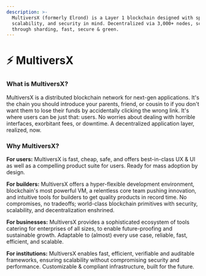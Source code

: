 ```yaml
---
description: >-
  MultiversX (formerly Elrond) is a Layer 1 blockchain designed with speed,
  scalability, and security in mind. Decentralized via 3,000+ nodes, scalable
  through sharding, fast, secure & green.
---
```


# ⚡ MultiversX

### **What is MultiversX?**

MultiversX is a distributed blockchain network for next-gen applications. It's the chain you should introduce your parents, friend, or cousin to if you don't want them to lose their funds by accidentally clicking the wrong link. It's where users can be just that: users. No worries about dealing with horrible interfaces, exorbitant fees, or downtime. A decentralized application layer, realized, now.

### **Why MultiversX?**

**For users:** MultiversX is fast, cheap, safe, and offers best-in-class UX & UI as well as a compelling product suite for users. Ready for mass adoption by design.

**For builders:** MultiversX offers a hyper-flexible development environment, blockchain's most powerful VM, a relentless core team pushing innovation, and intuitive tools for builders to get quality products in record time. No compromises, no tradeoffs; world-class blockchain primitives with security, scalability, and decentralization enshrined.

**For businesses:** MultiversX provides a sophisticated ecosystem of tools catering for enterprises of all sizes, to enable future-proofing and sustainable growth. Adaptable to (almost) every use case, reliable, fast, efficient, and scalable.

**For institutions:** MultiversX enables fast, efficient, verifiable and auditable frameworks, ensuring scalability without compromising security and performance. Customizable & compliant infrastructure, built for the future.
